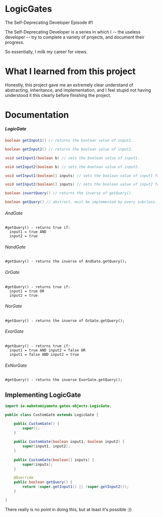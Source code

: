 # LogicGates
The Self-Deprecating Developer Episode #1

The Self-Deprecating Developer is a series in which I -- the useless developer -- try to complete a variety of projects, and document their progress.

So essentially, I milk my career for views.

# What I learned from this project

Honestly, this project gave me an extremely clear understand of abstracting, inheritance, and implementation, and I feel stupid not having understood it this clearly before finishing the project.

# Documentation

##### LogicGate
```java
boolean getInput1() // returns the boolean value of input1.

boolean getInput2() // returns the boolean value of input2.

void setInput1(boolean b) // sets the boolean value of input1.

void setInput2(boolean b) // sets the boolean value of input2.

void setInput1(boolean[] inputs) // sets the boolean value of input1 from the first item in a boolean array.

void setInput2(boolean[] inputs) // sets the boolean value of input2 from the second item in a boolean array.

boolean invertQuery() // returns the inverse of getQuery().

boolean getQuery() // abstract, must be implemented by every subclass.
```

###### AndGate
```
#getQuery() - returns true if:
  input1 = true AND
  input2 = true
```

###### NandGate
```
#getQuery() - returns the inverse of AndGate.getQuery();
```

###### OrGate
```
#getQuery() - returns true if:
  input1 = true OR
  input2 = true
```

###### NorGate
```
#getQuery() - returns the inverse of OrGate.getQuery();
```

###### ExorGate
```
#getQuery() - returns true if:
  input1 = true AND input2 = false OR
  input1 = false AND input2 = true
```

###### ExNorGate
```
#getQuery() - returns the inverse ExorGate.getQuery();
```

## Implementing LogicGate
```java
import io.makotomiyamoto.gates.objects.LogicGate;

public class CustomGate extends LogicGate {

    public CustomGate() {
        super();
    }
  
    public CustomGate(boolean input1, boolean input2) {
        super(input1, input2);
    }
  
    public CustomGate(boolean[] inputs) {
        super(inputs);
    }

    @Override
    public boolean getQuery() {
        return (super.getInput1() || !super.getInput2());
    }

}
```
There really is no point in doing this, but at least it's possible :))
